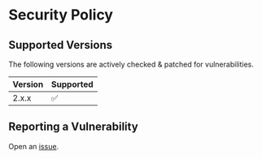 # Security Policy

## Supported Versions

The following versions are actively checked & patched for vulnerabilities.

| Version | Supported          |
|---------|--------------------|
| 2.x.x   | :white_check_mark: |

## Reporting a Vulnerability

Open an [issue](https://github.com/bkosm/gompose/issues/new).
